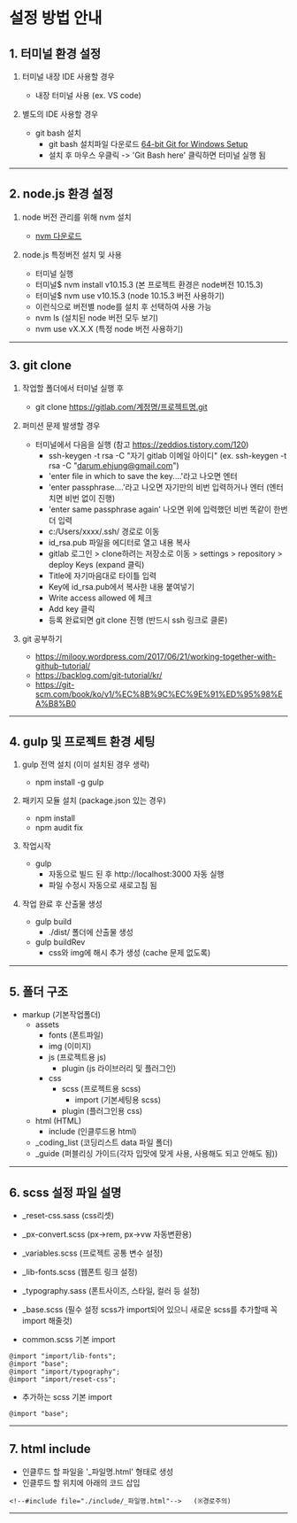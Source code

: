 # 설정 방법 안내

## 1. 터미널 환경 설정
1. 터미널 내장 IDE 사용할 경우
    - 내장 터미널 사용 (ex. VS code)

2. 별도의 IDE 사용할 경우
    - git bash 설치
        - git bash 설치파일 다운로드 [64-bit Git for Windows Setup](https://github.com/git-for-windows/git/releases/download/v2.21.0.windows.1/Git-2.21.0-64-bit.exe)
        - 설치 후 마우스 우클릭 -> 'Git Bash here' 클릭하면 터미널 실행 됨

---

## 2. node.js 환경 설정
1. node 버전 관리를 위해 nvm 설치
    - [nvm 다운로드](https://github.com/coreybutler/nvm-windows/releases/download/1.1.7/nvm-setup.zip)

2. node.js 특정버전 설치 및 사용
    - 터미널 실행
    - 터미널$ nvm install v10.15.3  (본 프로젝트 환경은 node버전 10.15.3)
    - 터미널$ nvm use v10.15.3   (node 10.15.3 버전 사용하기)
    - 이런식으로 버전별 node를 설치 후 선택하여 사용 가능
    - nvm ls   (설치된 node 버전 모두 보기)
    - nvm use vX.X.X   (특정 node 버전 사용하기)

---

## 3. git clone
1. 작업할 폴더에서 터미널 실행 후
    - git clone https://gitlab.com/계정명/프로젝트명.git

2. 퍼미션 문제 발생할 경우
    - 터미널에서 다음을 실행 (참고 https://zeddios.tistory.com/120)
        - ssh-keygen -t rsa -C "자기 gitlab 이메일 아이디" (ex. ssh-keygen -t rsa -C "darum.ehjung@gmail.com")
        - 'enter file in which to save the key....'라고 나오면 엔터
        - 'enter passphrase....'라고 나오면 자기만의 비번 입력하거나 엔터 (엔터치면 비번 없이 진행)
        - 'enter same passphrase again' 나오면 위에 입력했던 비번 똑같이 한번 더 입력
        - c:/Users/xxxx/.ssh/ 경로로 이동
        - id_rsa.pub 파일을 에디터로 열고 내용 복사
        - gitlab 로그인 > clone하려는 저장소로 이동 > settings > repository > deploy Keys (expand 클릭)
        - Title에 자기마음대로 타이틀 입력
        - Key에 id_rsa.pub에서 복사한 내용 붙여넣기
        - Write access allowed 에 체크
        - Add key 클릭
        - 등록 완료되면 git clone 진행 (반드시 ssh 링크로 클론)

3. git 공부하기
    - https://milooy.wordpress.com/2017/06/21/working-together-with-github-tutorial/
    - https://backlog.com/git-tutorial/kr/
    - https://git-scm.com/book/ko/v1/%EC%8B%9C%EC%9E%91%ED%95%98%EA%B8%B0

---

## 4. gulp 및 프로젝트 환경 세팅
1. gulp 전역 설치 (이미 설치된 경우 생략)
    - npm install -g gulp

2. 패키지 모듈 설치 (package.json 있는 경우)
    - npm install
    - npm audit fix

3. 작업시작
    - gulp
        - 자동으로 빌드 된 후 http://localhost:3000 자동 실행
        - 파일 수정시 자동으로 새로고침 됨

4. 작업 완료 후 산출물 생성
    - gulp build
        - ./dist/ 폴더에 산출물 생성
    - gulp buildRev
        - css와 img에 해시 추가 생성 (cache 문제 없도록)

---

## 5. 폴더 구조

- markup (기본작업폴더)
    - assets
        - fonts   (폰트파일)
        - img   (이미지)
        - js (프로젝트용 js)
            - plugin   (js 라이브러리 및 플러그인)
        - css
            - scss  (프로젝트용 scss)
                - import    (기본세팅용 scss)
            - plugin   (플러그인용 css)
    - html (HTML)
        - include (인클루드용 html)
    - _coding_list  (코딩리스트 data 파일 폴더)
    - _guide    (퍼블리싱 가이드(각자 입맛에 맞게 사용, 사용해도 되고 안해도 됨))

---

## 6. scss 설정 파일 설명
- _reset-css.sass   (css리셋)
- _px-convert.scss  (px->rem, px->vw 자동변환용)
- _variables.scss   (프로젝트 공통 변수 설정)
- _lib-fonts.scss   (웹폰트 링크 설정)
- _typography.sass  (폰트사이즈, 스타일, 컬러 등 설정)
- _base.scss    (필수 설정 scss가 import되어 있으니 새로운 scss를 추가할때 꼭 import 해줄것)

- common.scss 기본 import
```
@import "import/lib-fonts";
@import "base";
@import "import/typography";
@import "import/reset-css";
```

- 추가하는 scss 기본 import
```
@import "base";
```


---

## 7. html include
- 인클루드 할 파일을 '_파일명.html' 형태로 생성
- 인클루드 할 위치에 아래의 코드 삽입
```
<!--#include file="./include/_파일명.html"-->   (※경로주의)
```

---
